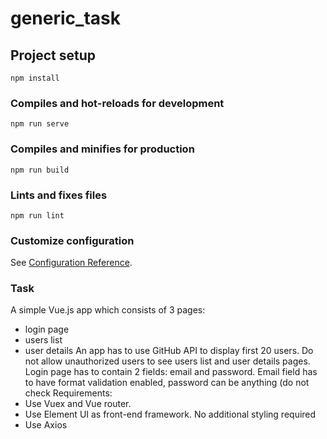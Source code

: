 # generic_task

## Project setup
```
npm install
```

### Compiles and hot-reloads for development
```
npm run serve
```

### Compiles and minifies for production
```
npm run build
```

### Lints and fixes files
```
npm run lint
```

### Customize configuration
See [Configuration Reference](https://cli.vuejs.org/config/).

### Task

A simple Vue.js app which consists of 3 pages:
- login page
- users list
- user details
An app has to use GitHub API to display first 20 users. Do not allow unauthorized users to
 see users list and user details pages. Login page has to contain 2 fields: email and password.
 Email field has to have format validation enabled, password can be anything (do not check
Requirements:
- Use Vuex and Vue router.
- Use Element UI as front-end framework. No additional styling required
- Use Axios
